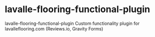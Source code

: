 # lavalle-flooring-functional-plugin
lavalle-flooring-functional-plugin
Custom functionality plugin for lavalleflooring.com (Reviews.io, Gravity Forms)
